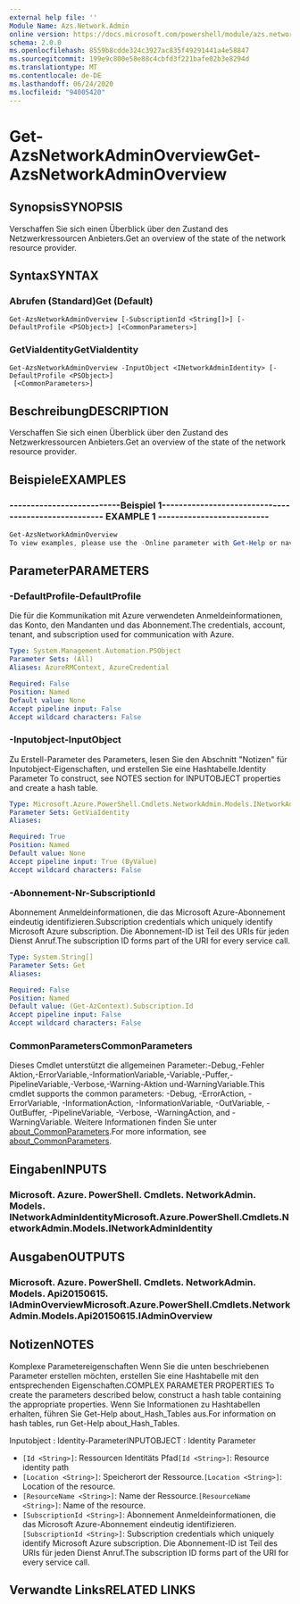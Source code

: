 ```yaml
---
external help file: ''
Module Name: Azs.Network.Admin
online version: https://docs.microsoft.com/powershell/module/azs.network.admin/get-azsnetworkadminoverview
schema: 2.0.0
ms.openlocfilehash: 8559b8cdde324c3927ac835f49291441a4e58847
ms.sourcegitcommit: 199e9c800e58e88c4cbfd3f221bafe02b3e8294d
ms.translationtype: MT
ms.contentlocale: de-DE
ms.lasthandoff: 06/24/2020
ms.locfileid: "94005420"
---
```

# <span data-ttu-id="b08dc-101">Get-AzsNetworkAdminOverview</span><span class="sxs-lookup"><span data-stu-id="b08dc-101">Get-AzsNetworkAdminOverview</span></span>

## <span data-ttu-id="b08dc-102">Synopsis</span><span class="sxs-lookup"><span data-stu-id="b08dc-102">SYNOPSIS</span></span>
<span data-ttu-id="b08dc-103">Verschaffen Sie sich einen Überblick über den Zustand des Netzwerkressourcen Anbieters.</span><span class="sxs-lookup"><span data-stu-id="b08dc-103">Get an overview of the state of the network resource provider.</span></span>

## <span data-ttu-id="b08dc-104">Syntax</span><span class="sxs-lookup"><span data-stu-id="b08dc-104">SYNTAX</span></span>

### <span data-ttu-id="b08dc-105">Abrufen (Standard)</span><span class="sxs-lookup"><span data-stu-id="b08dc-105">Get (Default)</span></span>
```
Get-AzsNetworkAdminOverview [-SubscriptionId <String[]>] [-DefaultProfile <PSObject>] [<CommonParameters>]
```

### <span data-ttu-id="b08dc-106">GetViaIdentity</span><span class="sxs-lookup"><span data-stu-id="b08dc-106">GetViaIdentity</span></span>
```
Get-AzsNetworkAdminOverview -InputObject <INetworkAdminIdentity> [-DefaultProfile <PSObject>]
 [<CommonParameters>]
```

## <span data-ttu-id="b08dc-107">Beschreibung</span><span class="sxs-lookup"><span data-stu-id="b08dc-107">DESCRIPTION</span></span>
<span data-ttu-id="b08dc-108">Verschaffen Sie sich einen Überblick über den Zustand des Netzwerkressourcen Anbieters.</span><span class="sxs-lookup"><span data-stu-id="b08dc-108">Get an overview of the state of the network resource provider.</span></span>

## <span data-ttu-id="b08dc-109">Beispiele</span><span class="sxs-lookup"><span data-stu-id="b08dc-109">EXAMPLES</span></span>

### <span data-ttu-id="b08dc-110">--------------------------Beispiel 1--------------------------</span><span class="sxs-lookup"><span data-stu-id="b08dc-110">-------------------------- EXAMPLE 1 --------------------------</span></span>
```powershell
Get-AzsNetworkAdminOverview
To view examples, please use the -Online parameter with Get-Help or navigate to: https://docs.microsoft.com/powershell/module/azs.network.admin/get-azsnetworkadminoverview
```



## <span data-ttu-id="b08dc-111">Parameter</span><span class="sxs-lookup"><span data-stu-id="b08dc-111">PARAMETERS</span></span>

### <span data-ttu-id="b08dc-112">-DefaultProfile</span><span class="sxs-lookup"><span data-stu-id="b08dc-112">-DefaultProfile</span></span>
<span data-ttu-id="b08dc-113">Die für die Kommunikation mit Azure verwendeten Anmeldeinformationen, das Konto, den Mandanten und das Abonnement.</span><span class="sxs-lookup"><span data-stu-id="b08dc-113">The credentials, account, tenant, and subscription used for communication with Azure.</span></span>

```yaml
Type: System.Management.Automation.PSObject
Parameter Sets: (All)
Aliases: AzureRMContext, AzureCredential

Required: False
Position: Named
Default value: None
Accept pipeline input: False
Accept wildcard characters: False

```

### <span data-ttu-id="b08dc-114">-Inputobject</span><span class="sxs-lookup"><span data-stu-id="b08dc-114">-InputObject</span></span>
<span data-ttu-id="b08dc-115">Zu Erstell-Parameter des Parameters, lesen Sie den Abschnitt "Notizen" für Inputobject-Eigenschaften, und erstellen Sie eine Hashtabelle.</span><span class="sxs-lookup"><span data-stu-id="b08dc-115">Identity Parameter To construct, see NOTES section for INPUTOBJECT properties and create a hash table.</span></span>

```yaml
Type: Microsoft.Azure.PowerShell.Cmdlets.NetworkAdmin.Models.INetworkAdminIdentity
Parameter Sets: GetViaIdentity
Aliases:

Required: True
Position: Named
Default value: None
Accept pipeline input: True (ByValue)
Accept wildcard characters: False

```

### <span data-ttu-id="b08dc-116">-Abonnement-Nr</span><span class="sxs-lookup"><span data-stu-id="b08dc-116">-SubscriptionId</span></span>
<span data-ttu-id="b08dc-117">Abonnement Anmeldeinformationen, die das Microsoft Azure-Abonnement eindeutig identifizieren.</span><span class="sxs-lookup"><span data-stu-id="b08dc-117">Subscription credentials which uniquely identify Microsoft Azure subscription.</span></span>
<span data-ttu-id="b08dc-118">Die Abonnement-ID ist Teil des URIs für jeden Dienst Anruf.</span><span class="sxs-lookup"><span data-stu-id="b08dc-118">The subscription ID forms part of the URI for every service call.</span></span>

```yaml
Type: System.String[]
Parameter Sets: Get
Aliases:

Required: False
Position: Named
Default value: (Get-AzContext).Subscription.Id
Accept pipeline input: False
Accept wildcard characters: False

```

### <span data-ttu-id="b08dc-119">CommonParameters</span><span class="sxs-lookup"><span data-stu-id="b08dc-119">CommonParameters</span></span>
<span data-ttu-id="b08dc-120">Dieses Cmdlet unterstützt die allgemeinen Parameter:-Debug,-Fehler Aktion,-ErrorVariable,-InformationVariable,-Variable,-Puffer,-PipelineVariable,-Verbose,-Warning-Aktion und-WarningVariable.</span><span class="sxs-lookup"><span data-stu-id="b08dc-120">This cmdlet supports the common parameters: -Debug, -ErrorAction, -ErrorVariable, -InformationAction, -InformationVariable, -OutVariable, -OutBuffer, -PipelineVariable, -Verbose, -WarningAction, and -WarningVariable.</span></span> <span data-ttu-id="b08dc-121">Weitere Informationen finden Sie unter [about_CommonParameters](http://go.microsoft.com/fwlink/?LinkID=113216).</span><span class="sxs-lookup"><span data-stu-id="b08dc-121">For more information, see [about_CommonParameters](http://go.microsoft.com/fwlink/?LinkID=113216).</span></span>

## <span data-ttu-id="b08dc-122">Eingaben</span><span class="sxs-lookup"><span data-stu-id="b08dc-122">INPUTS</span></span>

### <span data-ttu-id="b08dc-123">Microsoft. Azure. PowerShell. Cmdlets. NetworkAdmin. Models. INetworkAdminIdentity</span><span class="sxs-lookup"><span data-stu-id="b08dc-123">Microsoft.Azure.PowerShell.Cmdlets.NetworkAdmin.Models.INetworkAdminIdentity</span></span>

## <span data-ttu-id="b08dc-124">Ausgaben</span><span class="sxs-lookup"><span data-stu-id="b08dc-124">OUTPUTS</span></span>

### <span data-ttu-id="b08dc-125">Microsoft. Azure. PowerShell. Cmdlets. NetworkAdmin. Models. Api20150615. IAdminOverview</span><span class="sxs-lookup"><span data-stu-id="b08dc-125">Microsoft.Azure.PowerShell.Cmdlets.NetworkAdmin.Models.Api20150615.IAdminOverview</span></span>



## <span data-ttu-id="b08dc-126">Notizen</span><span class="sxs-lookup"><span data-stu-id="b08dc-126">NOTES</span></span>

<span data-ttu-id="b08dc-127">Komplexe Parametereigenschaften Wenn Sie die unten beschriebenen Parameter erstellen möchten, erstellen Sie eine Hashtabelle mit den entsprechenden Eigenschaften.</span><span class="sxs-lookup"><span data-stu-id="b08dc-127">COMPLEX PARAMETER PROPERTIES To create the parameters described below, construct a hash table containing the appropriate properties.</span></span> <span data-ttu-id="b08dc-128">Wenn Sie Informationen zu Hashtabellen erhalten, führen Sie Get-Help about_Hash_Tables aus.</span><span class="sxs-lookup"><span data-stu-id="b08dc-128">For information on hash tables, run Get-Help about_Hash_Tables.</span></span>

<span data-ttu-id="b08dc-129">Inputobject <INetworkAdminIdentity> : Identity-Parameter</span><span class="sxs-lookup"><span data-stu-id="b08dc-129">INPUTOBJECT <INetworkAdminIdentity>: Identity Parameter</span></span>
  - <span data-ttu-id="b08dc-130">`[Id <String>]`: Ressourcen Identitäts Pfad</span><span class="sxs-lookup"><span data-stu-id="b08dc-130">`[Id <String>]`: Resource identity path</span></span>
  - <span data-ttu-id="b08dc-131">`[Location <String>]`: Speicherort der Ressource.</span><span class="sxs-lookup"><span data-stu-id="b08dc-131">`[Location <String>]`: Location of the resource.</span></span>
  - <span data-ttu-id="b08dc-132">`[ResourceName <String>]`: Name der Ressource.</span><span class="sxs-lookup"><span data-stu-id="b08dc-132">`[ResourceName <String>]`: Name of the resource.</span></span>
  - <span data-ttu-id="b08dc-133">`[SubscriptionId <String>]`: Abonnement Anmeldeinformationen, die das Microsoft Azure-Abonnement eindeutig identifizieren.</span><span class="sxs-lookup"><span data-stu-id="b08dc-133">`[SubscriptionId <String>]`: Subscription credentials which uniquely identify Microsoft Azure subscription.</span></span> <span data-ttu-id="b08dc-134">Die Abonnement-ID ist Teil des URIs für jeden Dienst Anruf.</span><span class="sxs-lookup"><span data-stu-id="b08dc-134">The subscription ID forms part of the URI for every service call.</span></span>

## <span data-ttu-id="b08dc-135">Verwandte Links</span><span class="sxs-lookup"><span data-stu-id="b08dc-135">RELATED LINKS</span></span>

